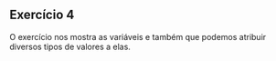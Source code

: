 ## Exercício 4

O exercício nos mostra as variáveis e também que podemos atribuir diversos tipos de valores a elas.